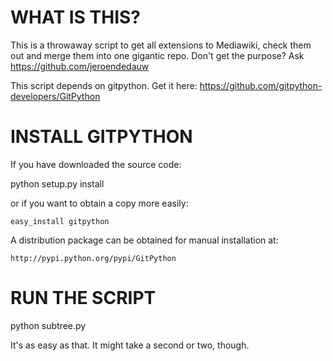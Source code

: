 WHAT IS THIS?
=============

This is a throwaway script to get all extensions to Mediawiki, check them out and merge them into one gigantic repo. 
Don't get the purpose? Ask https://github.com/jeroendedauw

This script depends on gitpython. Get it here: https://github.com/gitpython-developers/GitPython

INSTALL GITPYTHON
=================

If you have downloaded the source code:

  python setup.py install

or if you want to obtain a copy more easily: 

    easy_install gitpython
    
A distribution package can be obtained for manual installation at:

    http://pypi.python.org/pypi/GitPython

RUN THE SCRIPT
==============

  python subtree.py

It's as easy as that. It might take a second or two, though.
